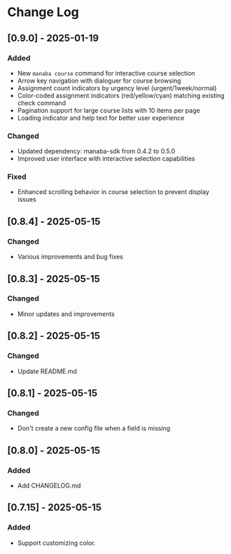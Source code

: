# Change Log

## [0.9.0] - 2025-01-19
### Added
- New `manaba course` command for interactive course selection
- Arrow key navigation with dialoguer for course browsing
- Assignment count indicators by urgency level (urgent/1week/normal)
- Color-coded assignment indicators (red/yellow/cyan) matching existing check command
- Pagination support for large course lists with 10 items per page
- Loading indicator and help text for better user experience

### Changed
- Updated dependency: manaba-sdk from 0.4.2 to 0.5.0
- Improved user interface with interactive selection capabilities

### Fixed
- Enhanced scrolling behavior in course selection to prevent display issues

## [0.8.4] - 2025-05-15
### Changed
- Various improvements and bug fixes

## [0.8.3] - 2025-05-15
### Changed
- Minor updates and improvements

## [0.8.2] - 2025-05-15
### Changed
- Update README.md

## [0.8.1] - 2025-05-15
### Changed
- Don't create a new config file when a field is missing

## [0.8.0] - 2025-05-15
### Added
- Add CHANGELOG.md

## [0.7.15] - 2025-05-15
### Added
- Support customizing color.
